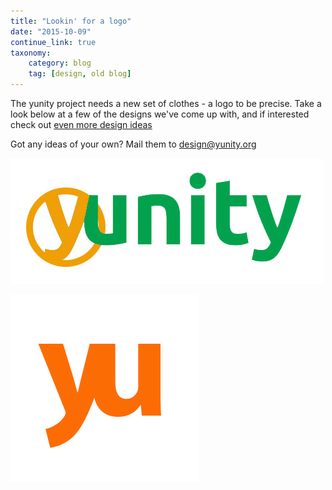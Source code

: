 ```yaml
---
title: "Lookin' for a logo"
date: "2015-10-09"
continue_link: true
taxonomy:
    category: blog
    tag: [design, old blog]
---
```

    

The yunity project needs a new set of clothes - a logo to be precise. Take a look below at a few of the designs we've come up with, and if interested check out [even more design ideas](https://drive.google.com/folderview?id=0B0EjUeNJTOISMDdlRk00T1VfOGM&usp=sharing)

Got any ideas of your own? Mail them to [design@yunity.org](mailto:design@yunity.org)

![MD_yunity3.jpg](56184d4f57e8a712825335.jpg)

![VK_yu1.png](56184d5b34e7d339353370.png)